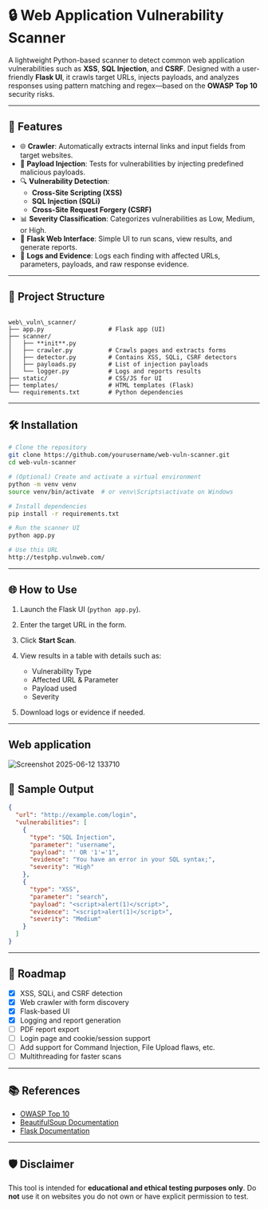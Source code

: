 # 🔒 Web Application Vulnerability Scanner

A lightweight Python-based scanner to detect common web application vulnerabilities such as **XSS**, **SQL Injection**, and **CSRF**. Designed with a user-friendly **Flask UI**, it crawls target URLs, injects payloads, and analyzes responses using pattern matching and regex—based on the **OWASP Top 10** security risks.

---

## 🚀 Features

- 🌐 **Crawler**: Automatically extracts internal links and input fields from target websites.
- 💉 **Payload Injection**: Tests for vulnerabilities by injecting predefined malicious payloads.
- 🔍 **Vulnerability Detection**:
  - **Cross-Site Scripting (XSS)**
  - **SQL Injection (SQLi)**
  - **Cross-Site Request Forgery (CSRF)**
- 📊 **Severity Classification**: Categorizes vulnerabilities as Low, Medium, or High.
- 🧾 **Flask Web Interface**: Simple UI to run scans, view results, and generate reports.
- 📁 **Logs and Evidence**: Logs each finding with affected URLs, parameters, payloads, and raw response evidence.

---

## 📁 Project Structure

```

web\_vuln\_scanner/
├── app.py                  # Flask app (UI)
├── scanner/
│   ├── **init**.py
│   ├── crawler.py          # Crawls pages and extracts forms
│   ├── detector.py         # Contains XSS, SQLi, CSRF detectors
│   ├── payloads.py         # List of injection payloads
│   └── logger.py           # Logs and reports results
├── static/                 # CSS/JS for UI
├── templates/              # HTML templates (Flask)
└── requirements.txt        # Python dependencies

````

---

## 🛠️ Installation

```bash
# Clone the repository
git clone https://github.com/yourusername/web-vuln-scanner.git
cd web-vuln-scanner

# (Optional) Create and activate a virtual environment
python -m venv venv
source venv/bin/activate  # or venv\Scripts\activate on Windows

# Install dependencies
pip install -r requirements.txt

# Run the scanner UI
python app.py

# Use this URL
http://testphp.vulnweb.com/
````

---

## 🌐 How to Use

1. Launch the Flask UI (`python app.py`).
2. Enter the target URL in the form.
3. Click **Start Scan**.
4. View results in a table with details such as:

   * Vulnerability Type
   * Affected URL & Parameter
   * Payload used
   * Severity
5. Download logs or evidence if needed.

---

## Web application

![Screenshot 2025-06-12 133710](https://github.com/user-attachments/assets/9f477a48-c59d-4eb6-a0be-55bf28c38abe)


## 🧪 Sample Output

```json
{
  "url": "http://example.com/login",
  "vulnerabilities": [
    {
      "type": "SQL Injection",
      "parameter": "username",
      "payload": "' OR '1'='1",
      "evidence": "You have an error in your SQL syntax;",
      "severity": "High"
    },
    {
      "type": "XSS",
      "parameter": "search",
      "payload": "<script>alert(1)</script>",
      "evidence": "<script>alert(1)</script>",
      "severity": "Medium"
    }
  ]
}
```

---

## 📌 Roadmap

* [x] XSS, SQLi, and CSRF detection
* [x] Web crawler with form discovery
* [x] Flask-based UI
* [x] Logging and report generation
* [ ] PDF report export
* [ ] Login page and cookie/session support
* [ ] Add support for Command Injection, File Upload flaws, etc.
* [ ] Multithreading for faster scans

---

## 📚 References

* [OWASP Top 10](https://owasp.org/www-project-top-ten/)
* [BeautifulSoup Documentation](https://www.crummy.com/software/BeautifulSoup/bs4/doc/)
* [Flask Documentation](https://flask.palletsprojects.com/)

---

## 🛡️ Disclaimer

This tool is intended for **educational and ethical testing purposes only**. Do **not** use it on websites you do not own or have explicit permission to test.
